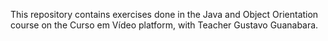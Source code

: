 This repository contains exercises done in the Java and Object Orientation course on the Curso em Vídeo platform, with Teacher Gustavo Guanabara.